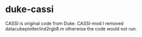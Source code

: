 # duke-cassi

CASSI is original code from Duke.
CASSI-mod I removed datacubeplotter/ind2rgb8.m otherwise the code would not run.
